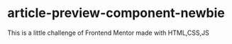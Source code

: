 # article-preview-component-newbie
 This is a little challenge of Frontend Mentor made with HTML,CSS,JS
